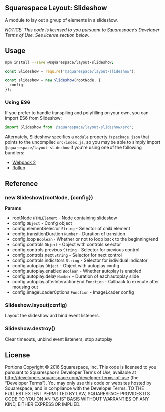 Squarespace Layout: Slideshow
-------------------------------

A module to lay out a group of elements in a slideshow.

*NOTICE: This code is licensed to you pursuant to Squarespace’s Developer Terms of Use. See license section below.*

## Usage

```sh
npm install --save @squarespace/layout-slideshow;
```

```js
const Slideshow = require('@squarespace/layout-slideshow');

const slideshow = new Slideshow(rootNode, {
  config
});
```

### Using ES6

If you prefer to handle transpiling and polyfilling on your own, you can import ES6 from Slideshow:

```js
import Slideshow from '@squarespace/layout-slideshow/src';
```

Alternately, Slideshow specifies a `module` property in `package.json` that points to the uncompiled `src/index.js`, so you may be able to simply import `@squarespace/layout-slideshow` if you're using one of the following bundlers:
* [Webpack 2](https://webpack.js.org/configuration/resolve/#resolve-mainfields)
* [Rollup](https://github.com/rollup/rollup-plugin-node-resolve#rollup-plugin-node-resolve)

## Reference

### new Slideshow(rootNode, {config})
**Params**
* rootNode `HTMLElement` - Node containing slideshow
* config `Object` - Config object
* config.elementSelector `String` - Selector of child element
* config.transitionDuration `Number` - Duration of transition
* config.loop `Boolean` - Whether or not to loop back to the beginning/end
* config.controls `Object` - Object with controls selector
* config.controls.previous `String` - Selector for previous control
* config.controls.next `String` - Selector for next control
* config.controls.indicators `String` - Selector for individual indicator
* config.autoplay `Object` - Object with autoplay config
* config.autoplay.enabled `Boolean` - Whether autoplay is enabled
* config.autoplay.delay `Number` - Duration of each autoplay slide
* config.autoplay.afterInteractionEnd `Function` - Callback to execute after mousing out
* config.imageLoaderOptions `Function` - ImageLoader config

### Slideshow.layout(config)
Layout the slideshow and bind event listeners.

### Slideshow.destroy()
Clear timeouts, unbind event listeners, stop autoplay

## License
Portions Copyright © 2016 Squarespace, Inc. This code is licensed to you pursuant to Squarespace’s Developer Terms of Use, available at http://developers.squarespace.com/developer-terms-of-use (the “Developer Terms”). You may only use this code on websites hosted by Squarespace, and in compliance with the Developer Terms. TO THE FULLEST EXTENT PERMITTED BY LAW, SQUARESPACE PROVIDES ITS CODE TO YOU ON AN “AS IS” BASIS WITHOUT WARRANTIES OF ANY KIND, EITHER EXPRESS OR IMPLIED.